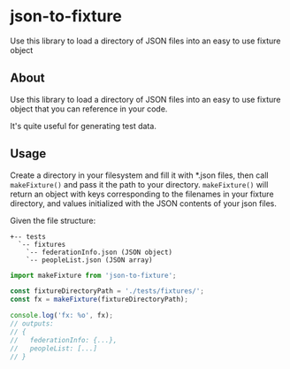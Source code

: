 # json-to-fixture

Use this library to load a directory of JSON files into an easy to use fixture object
## About

Use this library to load a directory of JSON files into an easy to use fixture object that you can reference in your code.

It's quite useful for generating test data.

## Usage

Create a directory in your filesystem and fill it with *.json files, then call `makeFixture()` and pass it the path to your directory. `makeFixture()` will return an object with keys corresponding to the filenames in your fixture directory, and values initialized with the JSON contents of
your json files.

Given the file structure:
```
+-- tests
  `-- fixtures
    `-- federationInfo.json (JSON object)
    `-- peopleList.json (JSON array)
```
```js
import makeFixture from 'json-to-fixture';

const fixtureDirectoryPath = './tests/fixtures/';
const fx = makeFixture(fixtureDirectoryPath);

console.log('fx: %o', fx);
// outputs:
// {
//   federationInfo: {...},
//   peopleList: [...]
// }
```
